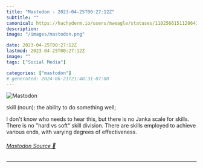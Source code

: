 ```yaml
---
title: "Mastodon - 2023-04-25T00:27:12Z"
subtitle: ""
canonical: https://hachyderm.io/users/mweagle/statuses/110256615112064307
description:
image: "/images/mastodon.png"

date: 2023-04-25T00:27:12Z
lastmod: 2023-04-25T00:27:12Z
image: ""
tags: ["Social Media"]

categories: ["mastodon"]
# generated: 2024-06-21T21:40:31-07:00
---
```

![Mastodon](/images/mastodon.png)

<p>skill (noun): the ability to do something well;</p><p>I don&#39;t know who needs to hear this, but there is no Janka scale for skills. There is no &quot;hard vs soft&quot; skill division. There are skills employed to achieve various ends, with varying degrees of effectiveness.</p>


###### [Mastodon Source 🐘](https://hachyderm.io/@mweagle/110256615112064307)

___
